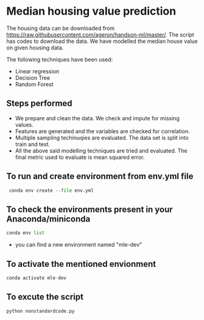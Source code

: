 # Median housing value prediction

The housing data can be downloaded from https://raw.githubusercontent.com/ageron/handson-ml/master/. The script has codes to download the data. We have modelled the median house value on given housing data. 

The following techniques have been used: 

 - Linear regression
 - Decision Tree
 - Random Forest

## Steps performed
 - We prepare and clean the data. We check and impute for missing values.
 - Features are generated and the variables are checked for correlation.
 - Multiple sampling techinuqies are evaluated. The data set is split into train and test.
 - All the above said modelling techniques are tried and evaluated. The final metric used to evaluate is mean squared error.


## To run and create environment from env.yml file
```python
 conda env create --file env.yml
```

## To check the environments present in your Anaconda/miniconda
```python
conda env list
```
 - you can find a new environment named "mle-dev"

## To activate the mentioned envionment
```python
conda activate mle-dev
```

## To excute the script
```python
python nonstandardcode.py
```
